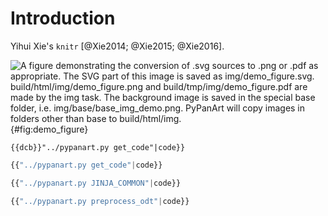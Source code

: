 # Introduction
Yihui Xie's `knitr` [@Xie2014; @Xie2015; @Xie2016].

![A figure demonstrating the conversion of `.svg` sources to `.png` or
`.pdf` as appropriate.
The SVG part of this image is saved as img/demo_figure.svg.
build/html/img/demo_figure.png and build/tmp/img/demo_figure.pdf are
made by the img task. The background image is saved in the special
`base` folder, i.e. img/base/base_img_demo.png. PyPanArt will copy
images in folders other than `base` to build/html/img.
]({{'demo_figure'|img}}){#fig:demo_figure}


`{{dcb}}"../pypanart.py get_code"|code}}`


```python
{{"../pypanart.py get_code"|code}}
```

```python
{{"../pypanart.py JINJA_COMMON"|code}}
```

```python
{{"../pypanart.py preprocess_odt"|code}}
```

